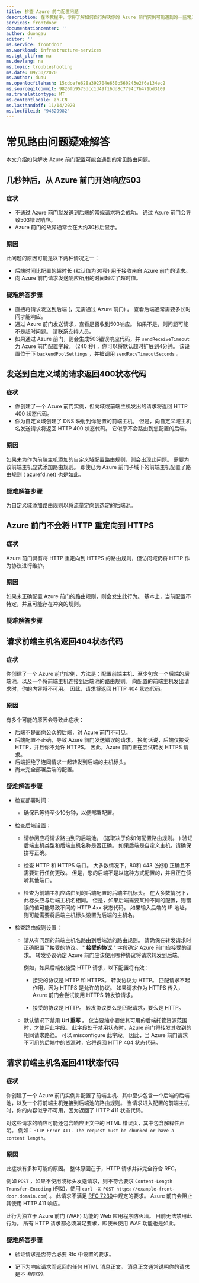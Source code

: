 ```yaml
---
title: 排查 Azure 前门配置问题
description: 在本教程中，你将了解如何自行解决你的 Azure 前门实例可能遇到的一些常见问题。
services: frontdoor
documentationcenter: ''
author: duongau
editor: ''
ms.service: frontdoor
ms.workload: infrastructure-services
ms.tgt_pltfrm: na
ms.devlang: na
ms.topic: troubleshooting
ms.date: 09/30/2020
ms.author: duau
ms.openlocfilehash: 15cdcefe628a392704e650b560243e2f6a134ec2
ms.sourcegitcommit: 9826fb9575dcc1d49f16dd8c7794c7b471bd3109
ms.translationtype: MT
ms.contentlocale: zh-CN
ms.lasthandoff: 11/14/2020
ms.locfileid: "94629982"
---
```

# <a name="troubleshooting-common-routing-problems"></a>常见路由问题疑难解答

本文介绍如何解决 Azure 前门配置可能会遇到的常见路由问题。

## <a name="503-response-from-azure-front-door-after-a-few-seconds"></a>几秒钟后，从 Azure 前门开始响应503

### <a name="symptom"></a>症状

* 不通过 Azure 前门就发送到后端的常规请求将会成功。 通过 Azure 前门会导致503错误响应。
* Azure 前门的故障通常会在大约30秒后显示。

### <a name="cause"></a>原因

此问题的原因可能是以下两种情况之一：
 
* 后端时间比配置的超时长 (默认值为30秒) 用于接收来自 Azure 前门的请求。
* 向 Azure 前门请求发送响应所用的时间超过了超时值。 

### <a name="troubleshooting-steps"></a>疑难解答步骤

* 直接将请求发送到后端 (，无需通过 Azure 前门) 。 查看后端通常需要多长时间才能响应。
* 通过 Azure 前门发送请求，查看是否收到503响应。 如果不是，则问题可能不是超时问题。 请联系支持人员。
* 如果通过 Azure 前门，则会生成503错误响应代码，并 `sendReceiveTimeout` 为 Azure 前门配置字段。  (240 秒) ，你可以将默认超时扩展到4分钟。 该设置位于下 `backendPoolSettings` ，并被调用 `sendRecvTimeoutSeconds` 。 

## <a name="requests-sent-to-the-custom-domain-return-a-400-status-code"></a>发送到自定义域的请求返回400状态代码

### <a name="symptom"></a>症状

* 你创建了一个 Azure 前门实例，但向域或前端主机发出的请求将返回 HTTP 400 状态代码。
* 你为自定义域创建了 DNS 映射到你配置的前端主机。 但是，向自定义域主机名发送请求将返回 HTTP 400 状态代码。 它似乎不会路由到您配置的后端。

### <a name="cause"></a>原因

如果未为作为前端主机添加的自定义域配置路由规则，则会出现此问题。 需要为该前端主机显式添加路由规则。 即使已为 Azure 前门子域下的前端主机配置了路由规则 ( azurefd.net) 也是如此。

### <a name="troubleshooting-steps"></a>疑难解答步骤

为自定义域添加路由规则以将流量定向到选定的后端池。

## <a name="azure-front-door-doesnt-redirect-http-to-https"></a>Azure 前门不会将 HTTP 重定向到 HTTPS

### <a name="symptom"></a>症状

Azure 前门具有将 HTTP 重定向到 HTTPS 的路由规则，但访问域仍将 HTTP 作为协议进行维护。

### <a name="cause"></a>原因

如果未正确配置 Azure 前门的路由规则，则会发生此行为。 基本上，当前配置不特定，并且可能存在冲突的规则。

### <a name="troubleshooting-steps"></a>疑难解答步骤

## <a name="request-to-a-frontend-host-name-returns-a-404-status-code"></a>请求前端主机名返回404状态代码

### <a name="symptom"></a>症状

你创建了一个 Azure 前门实例，方法是：配置前端主机、至少包含一个后端的后端池，以及一个将前端主机连接到后端池的路由规则。 向配置的前端主机发出请求时，你的内容将不可用。 因此，请求将返回 HTTP 404 状态代码。

### <a name="cause"></a>原因

有多个可能的原因会导致此症状：

* 后端不是面向公众的后端，对 Azure 前门不可见。
* 后端配置不正确，导致 Azure 前门发送错误的请求。 换句话说，后端仅接受 HTTP，并且你不允许 HTTPS。 因此，Azure 前门正在尝试转发 HTTPS 请求。
* 后端拒绝了连同请求一起转发到后端的主机标头。
* 尚未完全部署后端的配置。

### <a name="troubleshooting-steps"></a>疑难解答步骤

* 检查部署时间：
   * 确保已等待至少10分钟，以便部署配置。

* 检查后端设置：
    * 请参阅应将请求路由到的后端池。  (这取决于你如何配置路由规则。 ) 验证后端主机类型和后端主机名称是否正确。 如果后端是自定义主机，请确保拼写正确。 

    * 检查 HTTP 和 HTTPS 端口。 大多数情况下，80和 443 (分别) 正确且不需要进行任何更改。 但是，您的后端不是以这种方式配置的，并且正在侦听其他端口。

    * 检查为前端主机应路由到的后端配置的后端主机标头。 在大多数情况下，此标头应与后端主机名相同。 但是，如果后端需要某种不同的配置，则错误的值可能导致不同的 HTTP 4xx 状态代码。 如果输入后端的 IP 地址，则可能需要将后端主机标头设置为后端的主机名。

* 检查路由规则设置：
    * 请从有问题的前端主机名路由到后端池的路由规则。 请确保在转发请求时正确配置了接受的协议。 " **接受的协议** " 字段确定 Azure 前门应接受的请求。 转发协议确定 Azure 前门应该使用哪种协议将请求转发到后端。
      
      例如，如果后端仅接受 HTTP 请求，以下配置将有效：
            
      * 接受的协议是 HTTP 和 HTTPS。 转发协议为 HTTP。 匹配请求不起作用，因为 HTTPS 是允许的协议。 如果请求作为 HTTPS 传入，Azure 前门会尝试使用 HTTPS 转发该请求。

      * 接受的协议是 HTTP。 转发协议要么是匹配请求，要么是 HTTP。
    - 默认情况下禁用 **Url 重写** 。 仅当要缩小要使其可用的后端托管资源范围时，才使用此字段。 此字段处于禁用状态时，Azure 前门将转发其收到的相同请求路径。 可以 misconfigure 此字段。 因此，当 Azure 前门请求不可用的后端中的资源时，它将返回 HTTP 404 状态代码。

## <a name="request-to-the-frontend-host-name-returns-a-411-status-code"></a>请求前端主机名返回411状态代码

### <a name="symptom"></a>症状

你创建了一个 Azure 前门实例并配置了前端主机、其中至少包含一个后端的后端池，以及一个将前端主机连接到后端池的路由规则。 当请求进入配置的前端主机时，你的内容似乎不可用，因为返回了 HTTP 411 状态代码。

对这些请求的响应可能还包含响应正文中的 HTML 错误页，其中包含解释性声明。 例如：`HTTP Error 411. The request must be chunked or have a content length`。

### <a name="cause"></a>原因

此症状有多种可能的原因。 整体原因在于，HTTP 请求并非完全符合 RFC。 

例如 `POST` ，如果不使用或标头发送请求，则不符合要求 `Content-Length` `Transfer-Encoding` (例如，使用 `curl -X POST https://example-front-door.domain.com`) 。 此请求不满足 [RFC 7230](https://tools.ietf.org/html/rfc7230#section-3.3.2)中规定的要求。 Azure 前门会阻止其使用 HTTP 411 响应。

此行为独立于 Azure 前门 (WAF) 功能的 Web 应用程序防火墙。 目前无法禁用此行为。 所有 HTTP 请求都必须满足要求，即使未使用 WAF 功能也是如此。

### <a name="troubleshooting-steps"></a>疑难解答步骤

- 验证请求是否符合必要 Rfc 中设置的要求。

- 记下为响应请求而返回的任何 HTML 消息正文。 消息正文通常说明你的请求是不 *相容的。*
